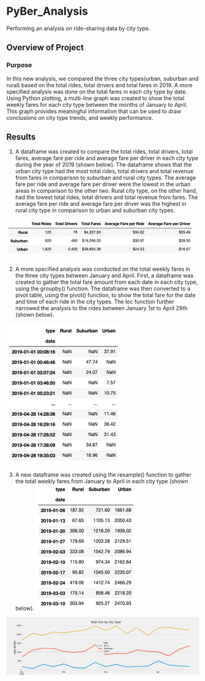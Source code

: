 # PyBer_Analysis
Performing an analysis on ride-sharing data by city type. 

## Overview of Project 
### Purpose
In this new analysis, we compared the three city types(urban, suburban and rural) based on the total rides, total drivers and total fares in 2019. A more specified analysis was done on the total fares in each city type by date. Using Python plotting, a multi-line graph was created to show the total weekly fares for each city type between the months of January to April. This graph provides meaningful information that can be used to draw conclusions on city type trends, and weekly performance.

## Results 
1) A dataframe was created to compare the total rides, total drivers, total fares, average fare per ride and average fare per driver in each city type during the year of 2019 (shown below). The dataframe shows that the urban city type had the most total rides, total drivers and total revenue from fares in comparison to suburban and rural city types. The average fare per ride and average fare per driver were the lowest in the urban areas in comparison to the other two. Rural city type, on the other hand, had the lowest total rides, total drivers and total revenue from fares. The average fare per ride and average fare per driver was the highest in rural city type in comparison to urban and suburban city types.

![Summary Dataframe](Images/pyber_summary_df.png)

2) A more specified analysis was conducted on the total weekly fares in the three city types between January and April. First, a dataframe was created to gather the total fare amount from each date in each city type, using the groupby() function. The dataframe was then converted to a pivot table, using the pivot() function, to show the total fare for the date and time of each ride in the city types. The loc function further narrowed the analysis to the rides between January 1st to April 29th (shown below). 

![PyBer Pivot Table](Images/pivot_table_loc.png)

3) A new dataframe was created using the resample() function to gather the total weekly fares from January to April in each city type (shown below).
![PyBer Resample](Images/resample_df.png)

![PyBer Fare Summary](analysis/PyBer_fare_summary.png)


